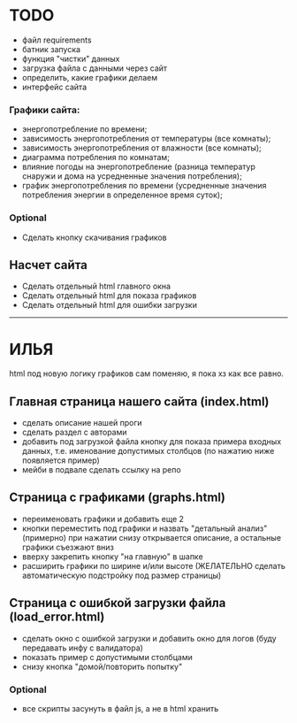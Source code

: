 # TODO

- файл requirements
- батник запуска
- функция "чистки" данных
- загрузка файла с данными через сайт
- определить, какие графики делаем
- интерфейс сайта

### Графики сайта:
- энергопотребление по времени;
- зависимость энергопотребления от температуры (все комнаты);
- зависимость энергопотребления от влажности (все комнаты);
- диаграмма потребления по комнатам;
- влияние погоды на энергопотребление (разница температур снаружи и дома на усредненные значения потребления);
- график энергопотребления по времени (усредненные значения потребления энергии в определенное время суток);

### Optional
- Сделать кнопку скачивания графиков

## Насчет сайта
- Сделать отдельный html главного окна
- Сделать отдельный html для показа графиков
- Сделать отдельный html для ошибки загрузки

---
# ИЛЬЯ

html под новую логику графиков сам поменяю, я пока хз как все равно.

## Главная страница нашего сайта (index.html)
- сделать описание нашей проги
- сделать раздел с авторами
- добавить под загрузкой файла кнопку для показа примера входных данных, т.е. именование допустимых столбцов
(по нажатию ниже появляется пример)
- мейби в подвале сделать ссылку на репо 

## Страница с графиками (graphs.html)
- переименовать графики и добавить еще 2
- кнопки переместить под графики и назвать "детальный анализ" (примерно) при нажатии снизу открывается описание, 
а остальные графики съезжают вниз
- вверху закрепить кнопку "на главную" в шапке
- расширить графики по ширине и/или высоте (ЖЕЛАТЕЛЬНО сделать автоматическую подстройку под размер страницы)

## Страница с ошибкой загрузки файла (load_error.html)
- сделать окно с ошибкой загрузки и добавить окно для логов (буду передавать инфу с валидатора)
- показать пример с допустимыми столбцами
- снизу кнопка "домой/повторить попытку"

### Optional
- все скрипты засунуть в файл js, а не в html хранить
